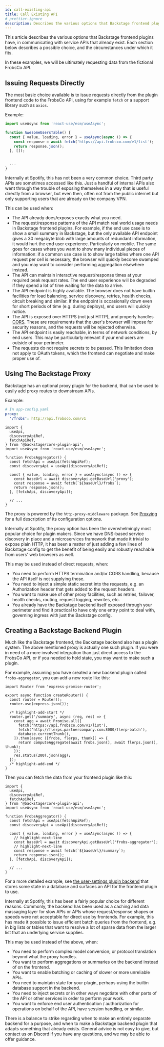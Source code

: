 ```yaml
---
id: call-existing-api
title: Call Existing API
# prettier-ignore
description: Describes the various options that Backstage frontend plugins have, in communicating with service APIs that already exist
---
```


This article describes the various options that Backstage frontend plugins have,
in communicating with service APIs that already exist. Each section below
describes a possible choice, and the circumstances under which it fits.

In these examples, we will be ultimately requesting data from the fictional
FrobsCo API.

## Issuing Requests Directly

The most basic choice available is to issue requests directly from the plugin
frontend code to the FrobsCo API, using for example `fetch` or a support library
such as `axios`.

Example:

```ts title="plugins/my-awesome-plugin/src/components/AwesomeUsersTable.tsx"
import useAsync from 'react-use/esm/useAsync';

function AwesomeUsersTable() {
  const { value, loading, error } = useAsync(async () => {
    const response = await fetch('https://api.frobsco.com/v1/list');
    return response.json();
  }, []);


  ...
}
```

Internally at Spotify, this has not been a very common choice. Third party APIs
are sometimes accessed like this. Just a handful of internal APIs also went
through the trouble of exposing themselves in a way that is useful directly from
a browser, but even then, often not from the public internet but only supporting
users that are already on the company VPN.

This can be used when:

- The API already does/exposes exactly what you need.
- The request/response patterns of the API match real world usage needs in
  Backstage frontend plugins. For example, if the end use case is to show a
  small summary in Backstage, but the only available API endpoint gives a 30
  megabyte blob with large amounts of redundant information, it would hurt the
  end user experience. Particularly on mobile. The same goes for cases where you
  want to show many individual pieces of information: if a common use case is to
  show large tables where one API request per cell is necessary, the browser
  will quickly become swamped and you may want to consider performing
  aggregation elsewhere instead.
- The API can maintain interactive request/response times at your required peak
  request rates. The end user experience will be degraded if they spend a lot of
  time waiting for the data to arrive.
- The API endpoint is highly available. The browser does not have builtin
  facilities for load balancing, service discovery, retries, health checks,
  circuit breaking and similar. If the endpoint is occasionally down even for
  short periods of time (e.g. during deploys), end users will quickly notice.
- The API is exposed over HTTPS (not just HTTP), and properly handles
  [CORS](https://developer.mozilla.org/en-US/docs/Web/HTTP/CORS). These are
  requirements that the user's browser will impose for security reasons, and the
  requests will be rejected otherwise.
- The API endpoint is easily reachable, in terms of network conditions, by end
  users. This may be particularly relevant if your end users are outside of your
  perimeter.
- The requests do not require secrets to be passed. This limitation does not
  apply to OAuth tokens, which the frontend can negotiate and make proper use
  of.

## Using The Backstage Proxy

Backstage has an optional proxy plugin for the backend, that can be used to
easily add proxy routes to downstream APIs.

Example:

```yaml
# In app-config.yaml
proxy:
  '/frobs': http://api.frobsco.com/v1
```

```tsx title="plugins/frobs-aggregator/src/components/FrobsAggregator.tsx"
import {
  useApi,
  discoveryApiRef,
  fetchApiRef,
} from '@backstage/core-plugin-api';
import useAsync from 'react-use/esm/useAsync';

function FrobsAggregator() {
  const fetchApi = useApi(fetchApiRef);
  const discoveryApi = useApi(discoveryApiRef);

  const { value, loading, error } = useAsync(async () => {
    const baseUrl = await discoveryApi.getBaseUrl('proxy');
    const response = await fetch(`${baseUrl}/frobs`);
    return response.json();
  }, [fetchApi, discoveryApi]);

  // ...
}
```

The proxy is powered by the `http-proxy-middleware` package. See
[Proxying](proxying.md) for a full description of its configuration options.

Internally at Spotify, the proxy option has been the overwhelmingly most popular
choice for plugin makers. Since we have DNS-based service discovery in place and
a microservices framework that made it trivial to expose plain HTTP, it has been
a matter of just adding a few lines of Backstage config to get the benefit of
being easily and robustly reachable from users' web browsers as well.

This may be used instead of direct requests, when:

- You need to perform HTTPS termination and/or CORS handling, because the API
  itself is not supplying those.
- You need to inject a simple static secret into the requests, e.g. an
  Authorization header that gets added to the request headers.
- You want to make use of other proxy facilities, such as retries, failover,
  health checks, routing, request logging, rewrites, etc.
- You already have the Backstage backend itself exposed through your perimeter
  and find it practical to have only one entry point to deal with, governing
  ingress with just the Backstage config.

## Creating a Backstage Backend Plugin

Much like the Backstage frontend, the Backstage backend also has a plugin
system. The above mentioned proxy is actually one such plugin. If you were in
need of a more involved integration than just direct access to the FrobsCo API,
or if you needed to hold state, you may want to make such a plugin.

For example, assuming you have created a new backend plugin called
`frobs-aggregator`, you can add a new route like this:

```tsx title="plugins/frobs-aggregator-backend/src/router.ts"
import Router from 'express-promise-router';

export async function createRouter() {
  const router = Router();
  router.use(express.json());

  /* highlight-add-start */
  router.get('/summary', async (req, res) => {
    const agg = await Promise.all([
      fetch('https://api.frobsco.com/v1/list'),
      fetch('http://flerps.partnercompany.com:8080/flerp-batch'),
      database.currentThunk(),
    ]).then(async ([frobs, flerps, thunk]) => {
      return computeAggregate(await frobs.json(), await flerps.json(), thunk);
    });
    res.status(200).json(agg);
  });
  /* highlight-add-end */
}
```

Then you can fetch the data from your frontend plugin like this:

```tsx title="plugins/frobs-aggregator/src/components/FrobsAggregator.tsx"
import {
  useApi,
  discoveryApiRef,
  fetchApiRef,
} from '@backstage/core-plugin-api';
import useAsync from 'react-use/esm/useAsync';

function FrobsAggregator() {
  const fetchApi = useApi(fetchApiRef);
  const discoveryApi = useApi(discoveryApiRef);

  const { value, loading, error } = useAsync(async () => {
    // highlight-next-line
    const baseUrl = await discoveryApi.getBaseUrl('frobs-aggregator');
    // highlight-next-line
    const response = await fetch(`${baseUrl}/summary`);
    return response.json();
  }, [fetchApi, discoveryApi]);

  // ...
}
```

For a more detailed example, see
[the user-settings plugin backend](https://github.com/backstage/backstage/tree/master/plugins/user-settings-backend)
that stores some state in a database and surfaces an API for the frontend plugin to use.

Internally at Spotify, this has been a fairly popular choice for different
reasons. Commonly, the backend has been used as a caching and data massaging
layer for slow APIs or APIs whose request/response shapes or speeds were not
acceptable for direct use by frontends. For example, this has made it possible
to issue efficient batch queries from the frontend, e.g. in big lists or tables
that want to resolve a lot of sparse data from the larger list that an
underlying service supplies.

This may be used instead of the above, when:

- You need to perform complex model conversion, or protocol translation beyond
  what the proxy handles.
- You want to perform aggregations or summaries on the backend instead of on the
  frontend.
- You want to enable batching or caching of slower or more unreliable APIs.
- You need to maintain state for your plugin, perhaps using the builtin database
  support in the backend.
- You need to inject secrets or in other ways negotiate with other parts of the
  API or other services in order to perform your work.
- You want to enforce end user authentication / authorization for operations on
  behalf of the API, have session handling, or similar.

There is a balance to strike regarding when to make an entirely separate backend
for a purpose, and when to make a Backstage backend plugin that adapts something
that already exists. General advice is not easy to give, but contact us on
Discord if you have any questions, and we may be able to offer guidance.
